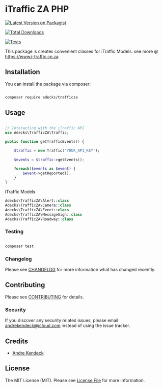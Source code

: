 # iTraffic ZA PHP

  

[![Latest Version on Packagist](https://img.shields.io/packagist/v/adecks/trafficza.svg?style=flat-square)](https://packagist.org/packages/adecks/trafficza)

[![Total Downloads](https://img.shields.io/packagist/dt/adecks/trafficza.svg?style=flat-square)](https://packagist.org/packages/adecks/trafficza)


[![Tests](https://github.com/AndreKendeck/trafficza/actions/workflows/main.yml/badge.svg?branch=main)](https://github.com/AndreKendeck/trafficza/actions/workflows/main.yml)


  

This package is creates convenient classes for iTraffic Models.
see more @ https://www.i-traffic.co.za



## Installation

  

You can install the package via composer:

  

```bash

composer require adecks/trafficza

```

  

## Usage

  

```php

// Interacting with the iTraffic API
use Adecks\TrafficZA\Traffic;

public function getTrafficEvents() {

	$traffic = new Traffic('YOUR_API_KEY');
	
	$events = $traffic->getEvents();

	foreach($events as $event) {
		$event->getReported();
	}
}

```
iTraffic Models
```php
Adecks\TrafficZA\Alert::class
Adecks\TrafficZA\Camera::class
Adecks\TrafficZA\Event::class
Adecks\TrafficZA\MessageSign::class
Adecks\TrafficZA\Roadway::class
```
  

### Testing

  

```bash

composer test

```

  

### Changelog

  

Please see [CHANGELOG](CHANGELOG.md) for more information what has changed recently.

  

## Contributing

  

Please see [CONTRIBUTING](CONTRIBUTING.md) for details.

  

### Security

  

If you discover any security related issues, please email andrekendeck@icloud.com instead of using the issue tracker.

  

## Credits

  

- [Andre Kendeck](https://github.com/adecks)

  

## License

  

The MIT License (MIT). Please see [License File](LICENSE.md) for more information.
